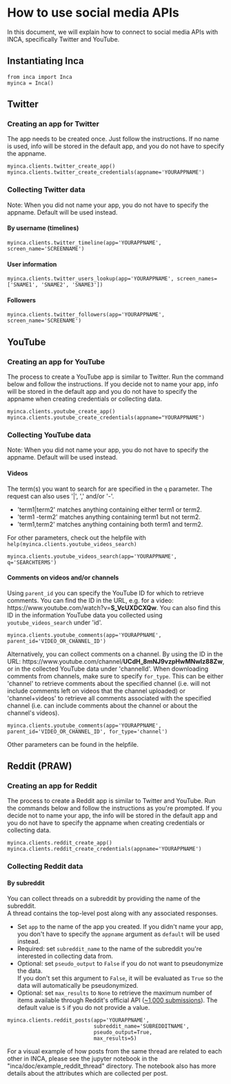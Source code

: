 # How to use social media APIs

In this document, we will explain how to connect to social media APIs with INCA, specifically Twitter and YouTube.

## Instantiating Inca
```
from inca import Inca 
myinca = Inca()
```

## Twitter

### Creating an app for Twitter
The app needs to be created once. Just follow the instructions. If no name is used, info will be stored in the default app, and you do not have to specify the appname.
```
myinca.clients.twitter_create_app()
myinca.clients.twitter_create_credentials(appname='YOURAPPNAME')
```

### Collecting Twitter data
Note: When you did not name your app, you do not have to specify the appname. Default will be used instead.
#### By username (timelines)
```
myinca.clients.twitter_timeline(app='YOURAPPNAME', screen_name='SCREENNAME')
```

#### User information
```
myinca.clients.twitter_users_lookup(app='YOURAPPNAME', screen_names=['SNAME1', 'SNAME2', 'SNAME3'])
```
#### Followers
```
myinca.clients.twitter_followers(app='YOURAPPNAME', screen_name='SCREENAME')
```

## YouTube

### Creating an app for YouTube
The process to create a YouTube app is similar to Twitter. Run the command below and follow the instructions. If you decide not to name your app, info will be stored in the default app and you do not have to specify the appname when creating credentials or collecting data.
```
myinca.clients.youtube_create_app()
myinca.clients.youtube_create_credentials(appname="YOURAPPNAME")
```

### Collecting YouTube data

Note: When you did not name your app, you do not have to specify the appname. Default will be used instead.

#### Videos
The term(s) you want to search for are specified in the `q` parameter. The request can also uses '|', ',' and/or '-'.

- 'term1|term2' matches anything containing either term1 or term2.
- 'term1 -term2' matches anything containing term1 but not term2.
- 'term1,term2' matches anything containing both term1 and term2.

For other parameters, check out the helpfile with `help(myinca.clients.youtube_videos_search)`

```
myinca.clients.youtube_videos_search(app='YOURAPPNAME', q='SEARCHTERMS')
```

#### Comments on videos and/or channels
Using `parent_id` you can specify the YouTube ID for which to retrieve comments. You can find the ID in the URL, e.g. for a video: https<span></span>://www<span></span>.youtube.com/watch?v=__S_VcUXDCXQw__. You can also find this ID in the information YouTube data you collected using `youtube_videos_search` under 'id'.

```
myinca.clients.youtube_comments(app='YOURAPPNAME', parent_id='VIDEO_OR_CHANNEL_ID')
```

Alternatively, you can collect comments on a channel. By using the ID in the URL: https<span></span>://www<span></span>.youtube.com/channel/__UCdH_8mNJ9vzpHwMNwlz88Zw__, or in the collected YouTube data under 'channelId'. When downloading comments from channels, make sure to specify `for_type`. This can be either 'channel' to retrieve comments about the specified channel (i.e. will not include comments left on videos that the channel uploaded) or 'channel+videos' to retrieve all comments associated with the specified channel (i.e. can include comments about the channel or about the channel's videos).

```
myinca.clients.youtube_comments(app='YOURAPPNAME', parent_id='VIDEO_OR_CHANNEL_ID', for_type='channel')
```

Other parameters can be found in the helpfile.

## Reddit (PRAW)

### Creating an app for Reddit
The process to create a Reddit app is similar to Twitter and YouTube.
Run the commands below and follow the instructions as you're prompted.
If you decide not to name your app, the info will be stored in the default app
and you do not have to specify the appname when creating credentials or collecting data.
```
myinca.clients.reddit_create_app()
myinca.clients.reddit_create_credentials(appname='YOURAPPNAME')
```

### Collecting Reddit data

#### By subreddit
You can collect threads on a subreddit by providing the name of the subreddit.\
A thread contains the top-level post along with any associated responses.
- Set `app` to the name of the app you created. If you didn't name your app, you don't have to specify the `appname` argument as `default` will be used instead.
- Required: set `subreddit_name` to the name of the subreddit you're interested in collecting data from.
- Optional: set `pseudo_output` to `False` if you do not want to pseudonymize the data.\
If you don't set this argument to `False`, it will be evaluated as `True` so the data will automatically be pseudonymized.
- Optional: set `max_results` to `None` to retrieve the maximum number of items available through Reddit's official API ([~1,000 submissions](https://www.reddit.com/r/redditdev/comments/8bia9n/praw_psa_the_subredditsubmissions_method_no/)).
The default value is `5` if you do not provide a value.

```
myinca.clients.reddit_posts(app='YOURAPPNAME',
                            subreddit_name='SUBREDDITNAME',
                            pseudo_output=True,
                            max_results=5)
```

For a visual example of how posts from the same thread are related to each other in INCA,
please see the jupyter notebook in the "inca/doc/example_reddit_thread" directory.
The notebook also has more details about the attributes which are collected per post.
